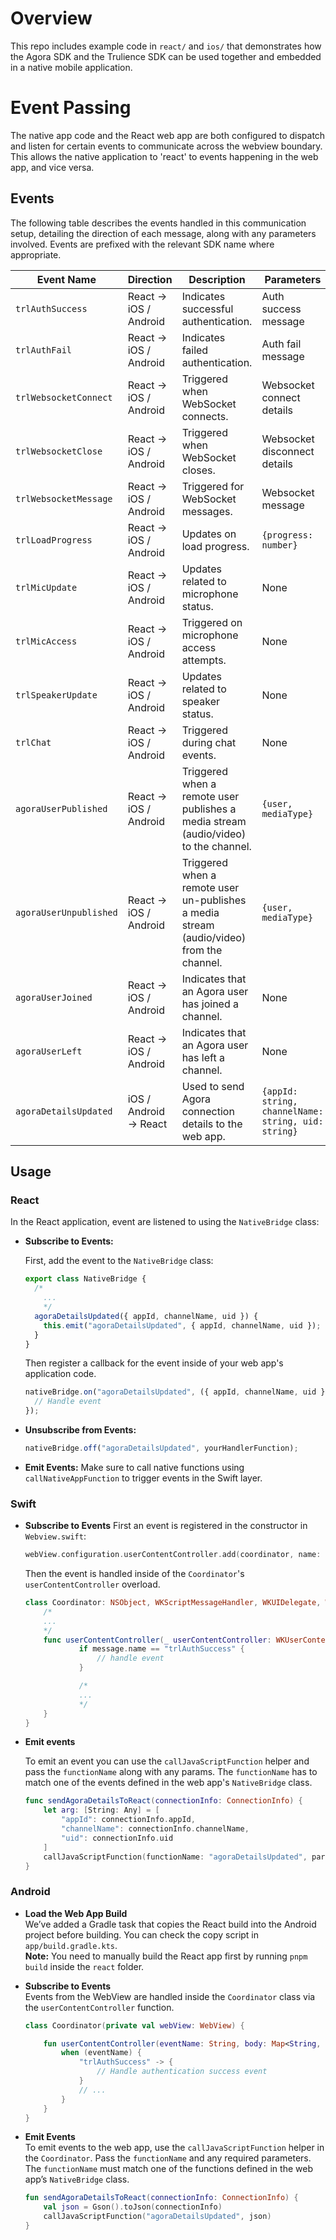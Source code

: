 # Overview

This repo includes example code in `react/` and `ios/` that demonstrates how the Agora SDK and the Trulience SDK can be used together and embedded in a native mobile application.

# Event Passing

The native app code and the React web app are both configured to dispatch and listen for certain events to communicate across the webview boundary. This allows the native application to 'react' to events happening in the web app, and vice versa.

## Events

The following table describes the events handled in this communication setup, detailing the direction of each message, along with any parameters involved. Events are prefixed with the relevant SDK name where appropriate.

| Event Name             | Direction             | Description                                                                              | Parameters                                          |
| ---------------------- | --------------------- | ---------------------------------------------------------------------------------------- | --------------------------------------------------- |
| `trlAuthSuccess`       | React -> iOS / Android | Indicates successful authentication.                                                     | Auth success message                                |
| `trlAuthFail`          | React -> iOS / Android | Indicates failed authentication.                                                         | Auth fail message                                   |
| `trlWebsocketConnect`  | React -> iOS / Android | Triggered when WebSocket connects.                                                       | Websocket connect details                           |
| `trlWebsocketClose`    | React -> iOS / Android | Triggered when WebSocket closes.                                                         | Websocket disconnect details                        |
| `trlWebsocketMessage`  | React -> iOS / Android | Triggered for WebSocket messages.                                                        | Websocket message                                   |
| `trlLoadProgress`      | React -> iOS / Android | Updates on load progress.                                                                | `{progress: number}`                                |
| `trlMicUpdate`         | React -> iOS / Android | Updates related to microphone status.                                                    | None                                                |
| `trlMicAccess`         | React -> iOS / Android | Triggered on microphone access attempts.                                                 | None                                                |
| `trlSpeakerUpdate`     | React -> iOS / Android | Updates related to speaker status.                                                       | None                                                |
| `trlChat`              | React -> iOS / Android | Triggered during chat events.                                                            | None                                                |
| `agoraUserPublished`   | React -> iOS / Android | Triggered when a remote user publishes a media stream (audio/video) to the channel.      | `{user, mediaType}`                                 |
| `agoraUserUnpublished` | React -> iOS / Android | Triggered when a remote user un-publishes a media stream (audio/video) from the channel. | `{user, mediaType}`                                 |
| `agoraUserJoined`      | React -> iOS / Android | Indicates that an Agora user has joined a channel.                                       | None                                                |
| `agoraUserLeft`        | React -> iOS / Android | Indicates that an Agora user has left a channel.                                         | None                                                |
| `agoraDetailsUpdated`  | iOS / Android -> React | Used to send Agora connection details to the web app.                                    | `{appId: string, channelName: string, uid: string}` |

## Usage

### React

In the React application, event are listened to using the `NativeBridge` class:

- **Subscribe to Events:**

  First, add the event to the `NativeBridge` class:

  ```javascript
  export class NativeBridge {
    /*
      ...
      */
    agoraDetailsUpdated({ appId, channelName, uid }) {
      this.emit("agoraDetailsUpdated", { appId, channelName, uid });
    }
  }
  ```

  Then register a callback for the event inside of your web app's application code.

  ```javascript
  nativeBridge.on("agoraDetailsUpdated", ({ appId, channelName, uid }) => {
    // Handle event
  });
  ```

- **Unsubscribe from Events:**

  ```javascript
  nativeBridge.off("agoraDetailsUpdated", yourHandlerFunction);
  ```

- **Emit Events:**
  Make sure to call native functions using `callNativeAppFunction` to trigger events in the Swift layer.

### Swift

- **Subscribe to Events**
  First an event is registered in the constructor in `Webview.swift`:

  ```swift
  webView.configuration.userContentController.add(coordinator, name: "trlAuthSuccess")

  ```

  Then the event is handled inside of the `Coordinator`'s `userContentController` overload.

  ```swift
  class Coordinator: NSObject, WKScriptMessageHandler, WKUIDelegate, WKNavigationDelegate {
      /*
      ...
      */
      func userContentController(_ userContentController: WKUserContentController, didReceive message: WKScriptMessage) {
              if message.name == "trlAuthSuccess" {
                  // handle event
              }

              /*
              ...
              */
      }
  }
  ```

- **Emit events**

  To emit an event you can use the `callJavaScriptFunction` helper and pass the `functionName` along with any params. The `functionName` has to match one of the events defined in the web app's `NativeBridge` class.

  ```swift
  func sendAgoraDetailsToReact(connectionInfo: ConnectionInfo) {
      let arg: [String: Any] = [
          "appId": connectionInfo.appId,
          "channelName": connectionInfo.channelName,
          "uid": connectionInfo.uid
      ]
      callJavaScriptFunction(functionName: "agoraDetailsUpdated", parameter: arg)
  }
  ```

### Android

- **Load the Web App Build**  
  We’ve added a Gradle task that copies the React build into the Android project before building. You can check the copy script in `app/build.gradle.kts`.  
  **Note:** You need to manually build the React app first by running `pnpm build` inside the `react` folder.

- **Subscribe to Events**  
  Events from the WebView are handled inside the `Coordinator` class via the `userContentController` function.

  ```kotlin
  class Coordinator(private val webView: WebView) {

      fun userContentController(eventName: String, body: Map<String, Any>?) {
          when (eventName) {
              "trlAuthSuccess" -> {
                  // Handle authentication success event
              }
              // ...
          }
      }
  }
  ```

- **Emit Events**  
  To emit events to the web app, use the `callJavaScriptFunction` helper in the `Coordinator`. Pass the `functionName` and any required parameters.  
  The `functionName` must match one of the functions defined in the web app’s `NativeBridge` class.

  ```kotlin
  fun sendAgoraDetailsToReact(connectionInfo: ConnectionInfo) {
      val json = Gson().toJson(connectionInfo)
      callJavaScriptFunction("agoraDetailsUpdated", json)
  }
  ```
